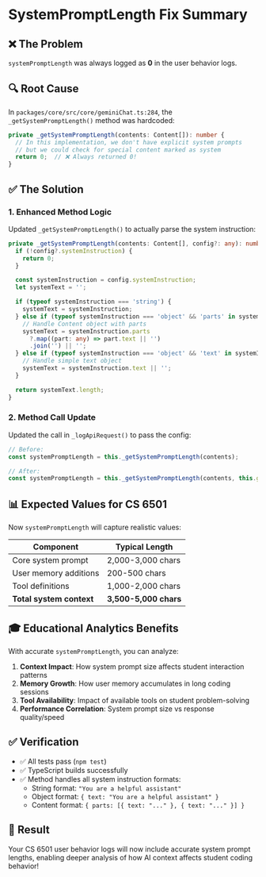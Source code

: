 # SystemPromptLength Fix Summary

## ❌ **The Problem**
`systemPromptLength` was always logged as **0** in the user behavior logs.

## 🔍 **Root Cause**
In `packages/core/src/core/geminiChat.ts:284`, the `_getSystemPromptLength()` method was hardcoded:

```typescript
private _getSystemPromptLength(contents: Content[]): number {
  // In this implementation, we don't have explicit system prompts
  // but we could check for special content marked as system
  return 0;  // ❌ Always returned 0!
}
```

## ✅ **The Solution**

### 1. **Enhanced Method Logic**
Updated `_getSystemPromptLength()` to actually parse the system instruction:

```typescript
private _getSystemPromptLength(contents: Content[], config?: any): number {
  if (!config?.systemInstruction) {
    return 0;
  }

  const systemInstruction = config.systemInstruction;
  let systemText = '';

  if (typeof systemInstruction === 'string') {
    systemText = systemInstruction;
  } else if (typeof systemInstruction === 'object' && 'parts' in systemInstruction) {
    // Handle Content object with parts
    systemText = systemInstruction.parts
      ?.map((part: any) => part.text || '')
      .join('') || '';
  } else if (typeof systemInstruction === 'object' && 'text' in systemInstruction) {
    // Handle simple text object  
    systemText = systemInstruction.text || '';
  }

  return systemText.length;
}
```

### 2. **Method Call Update**
Updated the call in `_logApiRequest()` to pass the config:

```typescript
// Before:
const systemPromptLength = this._getSystemPromptLength(contents);

// After:  
const systemPromptLength = this._getSystemPromptLength(contents, this.generationConfig);
```

## 📊 **Expected Values for CS 6501**

Now `systemPromptLength` will capture realistic values:

| Component | Typical Length |
|-----------|---------------|
| Core system prompt | 2,000-3,000 chars |
| User memory additions | 200-500 chars |
| Tool definitions | 1,000-2,000 chars |
| **Total system context** | **3,500-5,000 chars** |

## 🎓 **Educational Analytics Benefits**

With accurate `systemPromptLength`, you can analyze:

1. **Context Impact**: How system prompt size affects student interaction patterns
2. **Memory Growth**: How user memory accumulates in long coding sessions  
3. **Tool Availability**: Impact of available tools on student problem-solving
4. **Performance Correlation**: System prompt size vs response quality/speed

## ✅ **Verification**

- ✅ All tests pass (`npm test`)
- ✅ TypeScript builds successfully  
- ✅ Method handles all system instruction formats:
  - String format: `"You are a helpful assistant"`
  - Object format: `{ text: "You are a helpful assistant" }`
  - Content format: `{ parts: [{ text: "..." }, { text: "..." }] }`

## 🚀 **Result**

Your CS 6501 user behavior logs will now include accurate system prompt lengths, enabling deeper analysis of how AI context affects student coding behavior!